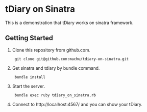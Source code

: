 tDiary on Sinatra
=================

This is a demonstration that tDiary works on sinatra framework.

## Getting Started

1. Clone this repository from github.com.

        git clone git@github.com:machu/tdiary-on-sinatra.git

2. Get sinatra and tdiary by bundle command.

        bundle install

3. Start the server.

        bundle exec ruby tdiary_on_sinatra.rb

4. Connect to http://localhost:4567/ and you can show your tDiary.

